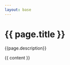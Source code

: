 ```yaml
---
layout: base
---
```


<div class="container mt-4">
  <h1>{{ page.title }}</h1>
  <p>{{page.description}}</p>
  {{ content }}
</div>
